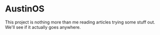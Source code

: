 # AustinOS
This project is nothing more than me reading articles trying some stuff out. We'll see if it actually goes anywhere.